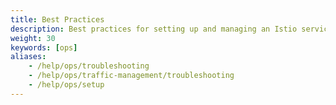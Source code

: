 ```yaml
---
title: Best Practices
description: Best practices for setting up and managing an Istio service mesh.
weight: 30
keywords: [ops]
aliases:
    - /help/ops/troubleshooting
    - /help/ops/traffic-management/troubleshooting
    - /help/ops/setup
---
```

